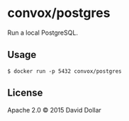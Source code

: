 # convox/postgres

Run a local PostgreSQL.

## Usage

    $ docker run -p 5432 convox/postgres

## License

Apache 2.0 &copy; 2015 David Dollar

